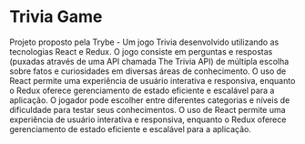 # Trivia Game
Projeto proposto pela Trybe - Um jogo Trivia desenvolvido utilizando as tecnologias React e Redux. O jogo consiste em perguntas e respostas (puxadas através de uma API chamada The Trivia API) de múltipla escolha sobre fatos e curiosidades em diversas áreas de conhecimento. O uso de React permite uma experiência de usuário interativa e responsiva, enquanto o Redux oferece gerenciamento de estado eficiente e escalável para a aplicação. O jogador pode escolher entre diferentes categorias e níveis de dificuldade para testar seus conhecimentos. O uso de React permite uma experiência de usuário interativa e responsiva, enquanto o Redux oferece gerenciamento de estado eficiente e escalável para a aplicação.
